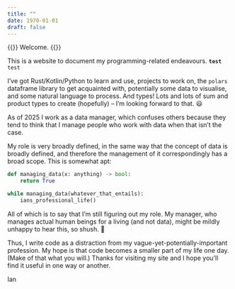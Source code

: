 ```yaml
---
title: ""
date: 1970-01-01
draft: false
---
```


{{<lead>}}
Welcome.
{{</lead>}}

This is a website to document my programming-related endeavours. **`test`** `test`

I’ve got Rust/Kotlin/Python to learn and use, projects to work on, the `polars` dataframe library to get acquainted with, potentially some data to visualise, and some natural language to process. And types! Lots and lots of sum and product types to create (hopefully) – I’m looking forward to that. 😃

As of 2025 I work as a data manager, which confuses others because they tend to think that I manage people who work with data when that isn’t the case.

My role is very broadly defined, in the same way that the concept of data is broadly defined, and therefore the management of it correspondingly has a broad scope. This is somewhat apt:

```python
def managing_data(x: anything) -> bool:
    return True

while managing_data(whatever_that_entails):
    ians_professional_life()
```

All of which is to say that I’m still figuring out my role. My manager, who manages actual human beings for a living (and not data), might be mildly unhappy to hear this, so shush. 🤫

Thus, I write code as a distraction from my vague-yet-potentially-important profession. My hope is that code becomes a smaller part of my life one day. (Make of that what you will.) Thanks for visiting my site and I hope you’ll find it useful in one way or another.

Ian